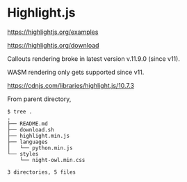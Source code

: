 # Highlight.js

https://highlightjs.org/examples

https://highlightjs.org/download

Callouts rendering broke in latest version v.11.9.0 (since v11).

WASM rendering only gets supported since v11.

https://cdnjs.com/libraries/highlight.js/10.7.3


From parent directory,


```shell
$ tree .
.
├── README.md
├── download.sh
├── highlight.min.js
├── languages
│   └── python.min.js
└── styles
    └── night-owl.min.css

3 directories, 5 files
```
